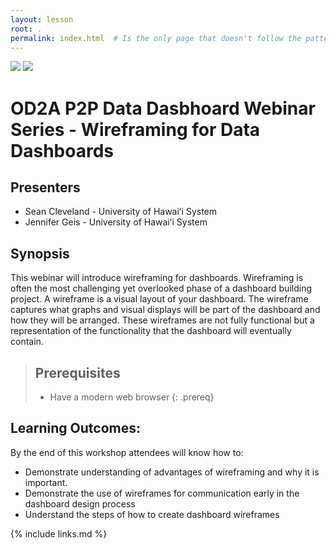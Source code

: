 ```yaml
---
layout: lesson
root: .  
permalink: index.html  # Is the only page that doesn't follow the pattern /:path/index.html
---
```




<img src="/Data-Movement-dissemination-and-archiving/assets/img/globus_rclone/globus_and_rclone0.png"/>
<img src="/Data-Movement-dissemination-and-archiving/assets/img/globus_rclone/globus_and_rclone1.png"/>

# OD2A P2P Data Dasbhoard Webinar Series - Wireframing for Data Dashboards

## Presenters

* Sean Cleveland - University of Hawaiʻi System
* Jennifer Geis - University of Hawaiʻi System


## Synopsis
This webinar will introduce wireframing for dashboards. Wireframing is often the most challenging yet overlooked phase of a dashboard building project. A wireframe is a visual layout of your dashboard. The wireframe captures what graphs and visual displays will be part of the dashboard and how they will be arranged. These wireframes are not fully functional but a representation of the functionality that the dashboard will eventually contain.

> ## Prerequisites
> 
> * Have a modern web browser
{: .prereq}

## Learning Outcomes:
By the end of this workshop attendees will know how to:
* Demonstrate understanding of advantages of wireframing and why it is important.
* Demonstrate the use of wireframes for communication early in the dashboard design process
* Understand the steps of how to create dashboard wireframes

{% include links.md %}
